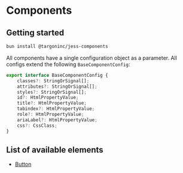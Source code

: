 # Components

## Getting started

```bash
bun install @targoninc/jess-components
```

All components have a single configuration object as a parameter. All configs extend the following `BaseComponentConfig`:

```typescript
export interface BaseComponentConfig {
    classes?: StringOrSignal[];
    attributes?: StringOrSignal[];
    styles?: StringOrSignal[];
    id?: HtmlPropertyValue;
    title?: HtmlPropertyValue;
    tabindex?: HtmlPropertyValue;
    role?: HtmlPropertyValue;
    ariaLabel?: HtmlPropertyValue;
    css?: CssClass;
}
```

## List of available elements

- [Button](/Components/button)
